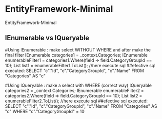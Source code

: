 # EntityFramework-Minimal
EntityFramework-Minimal

IEnumerable vs IQueryable
-------------------------

#Using  IEnumerable : make select WITHOUT WHERE and after make the final filter
IEnumerable<Category> categories1 = _context.Categories;
IEnumerable<Category> enumerableFilter1 = categories1.Where(field => field.CategoryGroupId == 10);
List<Category> list1 = enumerableFilter1.ToList(); //here execute sql
##efective sql executed: SELECT "c"."Id", "c"."CategoryGroupId", "c"."Name" FROM "Categories" AS "c"


#Using IQueryable : make a select with WHERE (correct way)
IQueryable<Category> categories2 = _context.Categories;
IEnumerable<Category> enumerableFilter2 = categories2.Where(field => field.CategoryGroupId == 10);
List<Category> list2 = enumerableFilter2.ToList(); //here execute sql
##efective sql executed: SELECT "c"."Id", "c"."CategoryGroupId", "c"."Name" FROM "Categories" AS "c" WHERE "c"."CategoryGroupId" = 10
